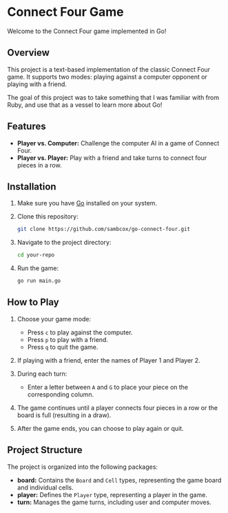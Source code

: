 # Connect Four Game

Welcome to the Connect Four game implemented in Go!

## Overview

This project is a text-based implementation of the classic Connect Four game. It supports two modes: playing against a computer opponent or playing with a friend.

The goal of this project was to take something that I was familiar with from Ruby, and use that as a vessel to learn more about Go!

## Features

- **Player vs. Computer:** Challenge the computer AI in a game of Connect Four.
- **Player vs. Player:** Play with a friend and take turns to connect four pieces in a row.

## Installation

1. Make sure you have [Go](https://golang.org/dl/) installed on your system.
2. Clone this repository:

    ```bash
    git clone https://github.com/sambcox/go-connect-four.git
    ```

3. Navigate to the project directory:

    ```bash
    cd your-repo
    ```

4. Run the game:

    ```bash
    go run main.go
    ```

## How to Play

1. Choose your game mode:
   - Press `c` to play against the computer.
   - Press `p` to play with a friend.
   - Press `q` to quit the game.

2. If playing with a friend, enter the names of Player 1 and Player 2.

3. During each turn:
   - Enter a letter between `A` and `G` to place your piece on the corresponding column.

4. The game continues until a player connects four pieces in a row or the board is full (resulting in a draw).

5. After the game ends, you can choose to play again or quit.

## Project Structure

The project is organized into the following packages:

- **board:** Contains the `Board` and `Cell` types, representing the game board and individual cells.
- **player:** Defines the `Player` type, representing a player in the game.
- **turn:** Manages the game turns, including user and computer moves.